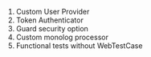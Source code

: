 
1. Custom User Provider
2. Token Authenticator
3. Guard security option
4. Custom monolog processor
5. Functional tests without WebTestCase

